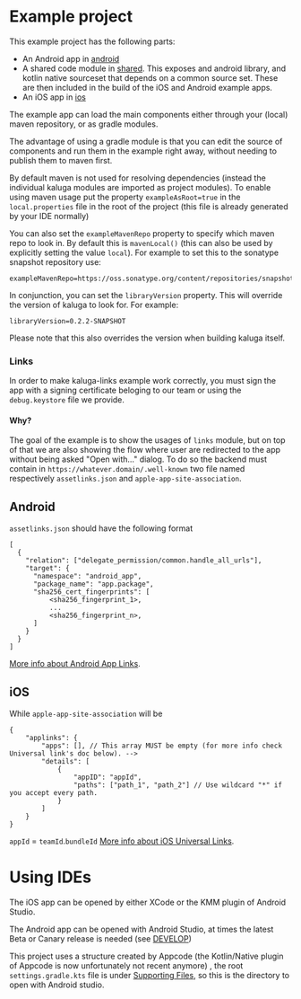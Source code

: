 # Example project

This example project has the following parts:
- An Android app in [android](/example/android)
- A shared code module in [shared](/example/shared). This exposes and android library, and kotlin native sourceset that depends on a common source set. These are then included in the build of the iOS and Android example apps.
- An iOS app in [ios](/example/ios)

The example app can load the main components either through your (local) maven repository, or as gradle modules.

The advantage of using a gradle module is that you can edit the source of components and run them in the example right away, without needing to publish them to maven first.

By default maven is not used for resolving dependencies (instead the individual kaluga modules are imported as project modules).  To enable using maven usage put the property `exampleAsRoot=true` in the `local.properties` file in the root of the project (this file is already generated by your IDE normally)

You can also set the `exampleMavenRepo` property to specify which maven repo to look in. By default this is `mavenLocal()` (this can also be used by explicitly setting the value `local`). For example to set this to the sonatype snapshot repository use:

```properties
exampleMavenRepo=https://oss.sonatype.org/content/repositories/snapshots/
```

In conjunction, you can set the `libraryVersion` property. This will override the version of kaluga to look for. For example:

```properties
libraryVersion=0.2.2-SNAPSHOT
```

Please note that this also overrides the version when building kaluga itself. 

### Links
In order to make kaluga-links example work correctly, you must sign the app with a signing certificate beloging to our team or using the `debug.keystore` file we provide.

#### Why?
The goal of the example is to show the usages of `links` module, but on top of that we are also showing the flow where user are redirected to the app without being asked "Open with..." dialog.
To do so the backend must contain in `https://whatever.domain/.well-known` two file named respectively `assetlinks.json` and `apple-app-site-association`.

## Android
`assetlinks.json` should have the following format

```
[
  {
    "relation": ["delegate_permission/common.handle_all_urls"],
    "target": {
      "namespace": "android_app",
      "package_name": "app.package",
      "sha256_cert_fingerprints": [
          <sha256_fingerprint_1>,
          ...
          <sha256_fingerprint_n>,
      ]
    }
  }
]
```
[More info about Android App Links](https://developer.android.com/training/app-links).

## iOS
While `apple-app-site-association` will be

```
{
    "applinks": {
        "apps": [], // This array MUST be empty (for more info check Universal link's doc below). -->
        "details": [
            {
                "appID": "appId",
                "paths": ["path_1", "path_2"] // Use wildcard "*" if you accept every path.
            }
        ]
    }
}
```
`appId` = `teamId`.`bundleId`
[More info about iOS Universal Links](https://developer.apple.com/ios/universal-links/).

# Using IDEs

The iOS app can be opened by either XCode or the KMM plugin of Android Studio. 

The Android app can be opened with Android Studio, at times the latest Beta or Canary release is needed (see [DEVELOP](/DEVELOP.md))

This project uses a structure created by Appcode (the Kotlin/Native plugin of Appcode is now unfortunately not recent anymore) , the root `settings.gradle.kts` file is under [Supporting Files](/example/ios/Supporting%20Files/), so this is the directory to open with Android studio. 
